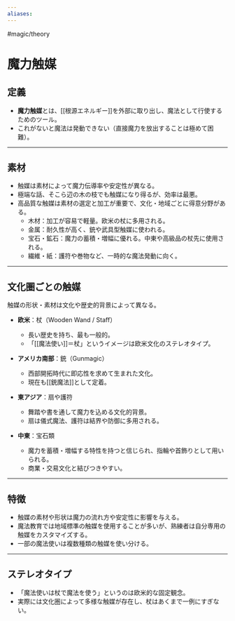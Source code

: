 ```yaml
---
aliases:
---
```

#magic/theory 
# 魔力触媒

## 定義
- **魔力触媒**とは、[[根源エネルギー]]を外部に取り出し、魔法として行使するためのツール。
- これがないと魔法は発動できない（直接魔力を放出することは極めて困難）。

---

## 素材
- 触媒は素材によって魔力伝導率や安定性が異なる。
- 極端な話、そこら辺の木の枝でも触媒になり得るが、効率は最悪。
- 高品質な触媒は素材の選定と加工が重要で、文化・地域ごとに得意分野がある。
  - 木材：加工が容易で軽量。欧米の杖に多用される。
  - 金属：耐久性が高く、銃や武具型触媒に使われる。
  - 宝石・鉱石：魔力の蓄積・増幅に優れる。中東や高級品の杖先に使用される。
  - 繊維・紙：護符や巻物など、一時的な魔法発動に向く。

---

## 文化圏ごとの触媒
触媒の形状・素材は文化や歴史的背景によって異なる。

- **欧米**：杖（Wooden Wand / Staff）
  - 長い歴史を持ち、最も一般的。
  - 「[[魔法使い]]＝杖」というイメージは欧米文化のステレオタイプ。

- **アメリカ南部**：銃（Gunmagic）
  - 西部開拓時代に即応性を求めて生まれた文化。
  - 現在も[[銃魔法]]として定着。

- **東アジア**：扇や護符
  - 舞踏や書を通して魔力を込める文化的背景。
  - 扇は儀式魔法、護符は結界や防御に多用される。

- **中東**：宝石類
  - 魔力を蓄積・増幅する特性を持つと信じられ、指輪や首飾りとして用いられる。
  - 商業・交易文化と結びつきやすい。

---

## 特徴
- 触媒の素材や形状は魔力の流れ方や安定性に影響を与える。
- 魔法教育では地域標準の触媒を使用することが多いが、熟練者は自分専用の触媒をカスタマイズする。
- 一部の魔法使いは複数種類の触媒を使い分ける。

---

## ステレオタイプ
- 「魔法使いは杖で魔法を使う」というのは欧米的な固定観念。
- 実際には文化圏によって多様な触媒が存在し、杖はあくまで一例にすぎない。
